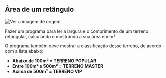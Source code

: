 ##                   **Área de um retângulo**



![Ver a imagem de origem](https://i.ytimg.com/vi/l6AGARdrDJo/hqdefault.jpg)



Fazer  um programa para ler a largura e o comprimento de um terreno
retangular, calculando e mostrando a sua área em m². 

O programa também deve mostrar a classificação desse terreno, de acordo com a lista abaixo:

- **Abaixo de 100m² = TERRENO POPULAR**
- **Entre 100m² e 500m² = TERRENO MASTER**
- **Acima de 500m² = TERRENO VIP**
